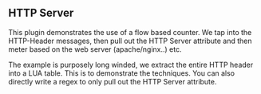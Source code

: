HTTP Server 
-----------

This plugin demonstrates the use of a flow based counter. 
We tap into the HTTP-Header messages, then pull out the HTTP Server attribute 
and then meter based on the web server (apache/nginx..) etc.

The example is purposely long winded, we extract the entire HTTP header into a LUA table. This is to demonstrate the techniques. You can also directly write a regex to only pull out the HTTP Server attribute.




